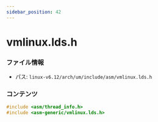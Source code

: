 ```yaml
---
sidebar_position: 42
---
```

# vmlinux.lds.h

### ファイル情報

- パス: `linux-v6.12/arch/um/include/asm/vmlinux.lds.h`

### コンテンツ

```h
#include <asm/thread_info.h>
#include <asm-generic/vmlinux.lds.h>

```
